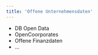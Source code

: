 ```yaml
---
title: 'Offene Unternehmensdaten'
---
```


- DB Open Data
- OpenCoorporates
- Offene Finanzdaten
- ...